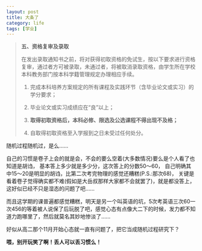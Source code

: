 ```yaml
---
layout: post
title: 大条了
category: life
tags: [学业]
---
```


> **五、资格复审及录取**
>
> 在发出录取通知书之前，将对获得初取资格的免试生，按以下要求进行资格复审，通过者方可被录取，未通过者，将被取消录取资格，由学生所在学校本科教务部门按本科学籍管理规定办理相应手续。
> 
> 1. 完成本科培养方案规定的所有课程及实践环节（含毕业论文或实习）的学分要求；
> 
> 2. 毕业论文或实习成绩应在“良”以上；
> 
> 3. **取得初取资格后，本科必修、限选及公选课程不得出现不及格；**
> 
> 4. 自取得初取资格至入学报到之日未受过任何处分。

随机过程随机过，是么……

自己的习惯是卷子上会的就是会，不会的要么空着(大多数情况)要么是个人看了也知道是胡诌，
基本答上多少就是多少分，这次答上的分数50～60，
自己明确其中15～20是明显的胡诌，比第二次考完物理的感觉还糟糕(P.S.:那次68)，
关键是看着卷子觉得确实都不难(假如是大岳叔那样大家都不会就罢了)，就是都没答上，
这好似已经不只是湿态的问题了吧……

而且这学期的课普遍都感觉糟糕，明天是另一个叫英语的坑，5次考英语三次60一次456的等着被人说保了后玩脱了吧，感觉心态有点像大二下的时候，发力都不知道力跑哪里了，然后就莫名其妙地惨淡了……

好似从高二那个11月开始心态就一直有问题了，把它当成随机过程研究下？

**喂，别开玩笑了啊！丢人可以丢习惯么！**

